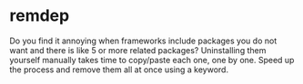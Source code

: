 # remdep
Do you find it annoying when frameworks include packages you do not want and there is like 5 or more related packages? Uninstalling them yourself manually takes time to copy/paste each one, one by one. Speed up the process and remove them all at once using a keyword.
